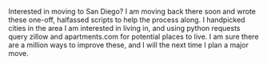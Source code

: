Interested in moving to San Diego? I am moving back there soon and wrote these one-off, halfassed scripts to help the process along. I handpicked cities in the area I am interested in living in, and using python requests query zillow and apartments.com for potential places to live. I am sure there are a million ways to improve these, and I will the next time I plan a major move.
